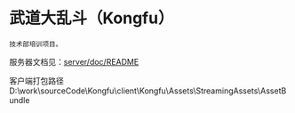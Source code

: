 # 武道大乱斗（Kongfu）

    技术部培训项目。

服务器文档见：[server/doc/README](server/doc/README.md)

客户端打包路径 D:\work\sourceCode\Kongfu\client\Kongfu\Assets\StreamingAssets\AssetBundle
